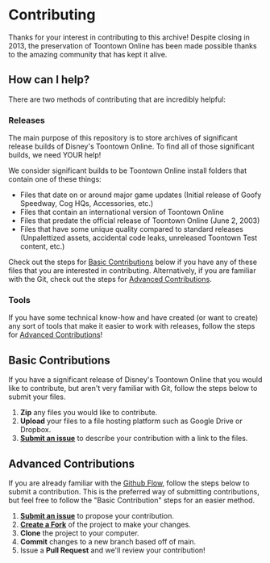 # Contributing

Thanks for your interest in contributing to this archive! Despite closing in 2013, the preservation of Toontown Online has been made possible thanks to the amazing community that has kept it alive.

## How can I help?

There are two methods of contributing that are incredibly helpful:

### Releases

The main purpose of this repository is to store archives of significant release builds of Disney's Toontown Online. To find all of those significant builds, we need YOUR help!

We consider significant builds to be Toontown Online install folders that contain one of these things:

* Files that date on or around major game updates (Initial release of Goofy Speedway, Cog HQs, Accessories, etc.)
* Files that contain an international version of Toontown Online
* Files that predate the official release of Toontown Online (June 2, 2003)
* Files that have some unique quality compared to standard releases (Unpalettized assets, accidental code leaks, unreleased Toontown Test content, etc.)

Check out the steps for [Basic Contributions](#basic-contributions) below if you have any of these files that you are interested in contributing. Alternatively, if you are familiar with the Git, check out the steps for [Advanced Contributions](#advanced-contributions).

### Tools

If you have some technical know-how and have created (or want to create) any sort of tools that make it easier to work with releases, follow the steps for [Advanced Contributions](#advanced-contributions)!

## Basic Contributions

If you have a significant release of Disney's Toontown Online that you would like to contribute, but aren't very familiar with Git, follow the steps below to submit your files.

1. **Zip** any files you would like to contribute.
1. **Upload** your files to a file hosting platform such as Google Drive or Dropbox.
1. **[Submit an issue](https://github.com/ToontownRewritten/ToontownReleaseArchive/issues)** to describe your contribution with a link to the files.

## Advanced Contributions

If you are already familiar with the [Github Flow](https://guides.github.com/introduction/flow/index.html), follow the steps below to submit a contribution. This is the preferred way of submitting contributions, but feel free to follow the "Basic Contribution" steps for an easier method.

1. **[Submit an issue](https://github.com/ToontownRewritten/ToontownReleaseArchive/issues)** to propose your contribution.
2. **[Create a Fork](https://github.com/ToontownRewritten/ToontownReleaseArchive/fork)** of the project to make your changes.
3. **Clone** the project to your computer.
3. **Commit** changes to a new branch based off of main.
4. Issue a **Pull Request** and we'll review your contribution!
